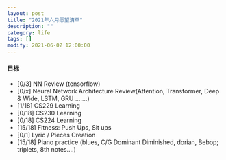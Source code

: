 ```yaml
---
layout: post
title: "2021年六月愿望清单"
description: ""
category: life
tags: []
modify: 2021-06-02 12:00:00
---
```



#### 目标

+ [0/3] NN Review (tensorflow)
+ [0/x] Neural Network Architecture Review(Attention, Transformer, Deep & Wide, LSTM, GRU .......)
+ [1/18] CS229 Learning
+ [0/18] CS230 Learning
+ [0/18] CS224 Learning
+ [15/18] Fitness: Push Ups, Sit ups
+ [0/1] Lyric / Pieces Creation
+ [15/18] Piano practice (blues, C/G Dominant Diminished, dorian, Bebop; triplets, 8th notes....)
